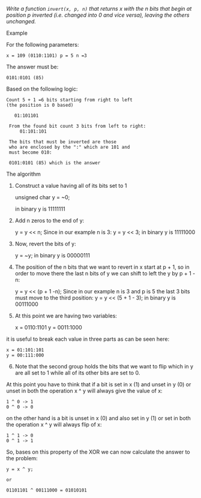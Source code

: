 _Write a function `invert(x, p, n)` that returns x with the n
bits that begin at position p inverted (i.e. changed into 0 and
vice versa), leaving the others unchanged._

Example

For the following parameters:
    
    x = 109 (0110:1101) p = 5 n =3
    
The answer must be:

    0101:0101 (85)
    
Based on the following logic:

    Count 5 + 1 =6 bits starting from right to left
    (the position is 0 based)

       01:101101

     From the found bit count 3 bits from left to right:
         01:101:101

     The bits that must be inverted are those
     who are enclosed by the ":" which are 101 and
     must become 010:

     0101:0101 (85) which is the answer

The algorithm

1. Construct a value having all of its bits set to 1


    unsigned char y = ~0;
    
    in binary y is 11111111    
    
2.  Add n zeros to the end of y:


    y  = y << n;
    Since in our example n is 3:
    y = y << 3;
    in binary y is 11111000
                   
    
3. Now, revert the bits of y:


    y = ~y;
    in binary y is 00000111

    
 4. The position of the n bits that we want to revert in x
 start at p + 1, so in order to move there the last n bits
 of y we can shift to left the y by p + 1 - n:
 
 
    y = y << (p + 1 -n);
    Since in our example n is 3 and p is 5 the last 3 bits
    must move to the third position:
    y = y << (5 + 1 - 3);
    in binary y is  00111000     
    
 
5. At this point we are having two variables:


    x = 0110:1101
    y = 0011:1000
    
 it is useful to break each value in three parts as can
 be seen here:
 
    x = 01:101:101
    y = 00:111:000 
    
6. Note that the second group holds the bits that we want to
flip which in y are all set to 1 while all of its other 
bits are set to 0.

At this point you have to think that if a bit is set in x (1)
and unset in y (0) or unset in both the operation x ^ y 
will always give the value of x:

    1 ^ 0 -> 1
    0 ^ 0 -> 0

on the other hand is a bit is unset in x (0)
and also set in y (1) or set in both the operation x ^ y 
will always flip of x:

    1 ^ 1 -> 0
    0 ^ 1 -> 1

So, bases on this property of the XOR we can now calculate
the answer to the problem:

    y = x ^ y;
    
    or
    
    01101101 ^ 00111000 = 01010101
